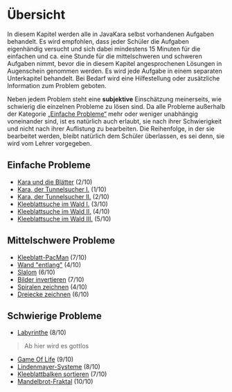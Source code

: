 # Übersicht

In diesem Kapitel werden alle in JavaKara selbst vorhandenen Aufgaben behandelt. Es wird empfohlen, dass jeder Schüler die Aufgaben eigenhändig versucht und sich dabei mindestens 15 Minuten für die einfachen und ca. eine Stunde für die mittelschweren und schweren Aufgaben nimmt, bevor die in diesem Kapitel angesprochenen Lösungen in Augenschein genommen werden. Es wird jede Aufgabe in einem separaten Unterkapitel behandelt. Bei Bedarf wird eine Hilfestellung oder zusätzliche Information zum Problem geboten.

Neben jedem Problem steht eine **subjektive** Einschätzung meinerseits, wie schwierig die einzelnen Probleme zu lösen sind.
Da alle Probleme außerhalb der Kategorie [„Einfache Probleme“](#einfache-probleme) mehr oder weniger unabhängig voneinander sind, ist es natürlich auch erlaubt, sie nach ihrer Schwierigkeit und nicht nach ihrer Auflistung zu bearbeiten. Die Reihenfolge, in der sie bearbeitet werden, bleibt natürlich dem Schüler überlassen, es sei denn, sie wird vom Lehrer vorgegeben.

## Einfache Probleme

- [Kara und die Blätter](I.%20Kara%20und%20die%20Blätter.md)                (2/10)
- [Kara, der Tunnelsucher I.](II.%20Kara%20der%20Tunnelgräber%20I..md)      (1/10)
- [Kara, der Tunnelsucher II.](III.%20Kara%20der%20Tunnelgräber%20II..md)   (2/10)
- [Kleeblattsuche im Wald I.](IV.%20Kleeblattsuche%20im%20Wald%20I..md)     (3/10)
- [Kleeblattsuche im Wald II.](V.%20Kleeblattsuche%20im%20Wald%20II..md)    (4/10)
- [Kleeblattsuche im Wald III.](VI.%20Kleeblattsuche%20im%20Wald%20III..md) (5/10)

## Mittelschwere Probleme

- [Kleeblatt-PacMan](VII.%20Kleeblatt-PacMan.md)                            (7/10)
- [Wand "entlang"](VIII.%20Wand%20entlang.md)                               (4/10)
- [Slalom](IX.%20Slalom.md)                                                 (6/10)
- [Bilder invertieren](X.%20Bilder%20invertieren.md)                        (7/10)
- [Spiralen zeichnen](XI.%20Spiralen%20zeichnen.md)                         (4/10)
- [Dreiecke zeichnen](XII.%20Dreiecke%20zeichnen.md)                        (6/10)

## Schwierige Probleme

- [Labyrinthe](XIII.%20Labyrinthe.md)                                       (8/10)
> Ab hier wird es gottlos
- [Game Of Life](XIV.%20Game%20Of%20Life.md)                                (9/10)
- [Lindenmayer-Systeme](XV.%20Lindenmayer-Systeme.md)                       (8/10)
- [Kleeblattbalken sortieren](XVI.%20Kleeblattbalken%20sortieren.md)        (7/10)
- [Mandelbrot-Fraktal](XVII.%20Mandelbrot-Fraktal.md)                       (10/10)
